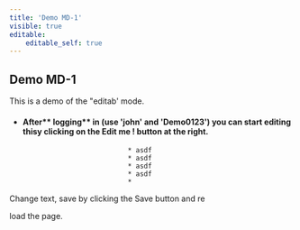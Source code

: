 ```yaml
---
title: 'Demo MD-1'
visible: true
editable:
    editable_self: true
---
```


## Demo MD-1

This is a demo of the "editab' mode.

* #### After** logging** in (use 'john' and 'Demo0123') you can start editing thisy clicking on the <b>Edit me !</b> button at the right.

								* asdf
								* asdf
								* asdf
								* asdf
								* 
Change text, save by clicking the Save button and re


load the page.
